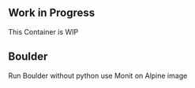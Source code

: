 ## Work in Progress
This Container is WIP
## Boulder
Run Boulder without python use Monit on Alpine image
